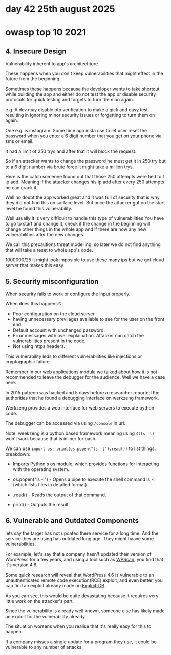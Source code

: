 # day 42 25th august 2025

# owasp top 10 2021 

## 4. Insecure Design

Vulnerability inherent to app's architechture.

These happens when you don't keep vulnerabilities that might effect in the future from the beginning.

Sometimes these happens because the developer wants to take shortcut while building the app and either do not test the app or disable security protocols for quick testing and forgets to turn them on again.

e.g. A dev may disable otp verification to make a qick and easy test resulting in ignoring minor security issues or forgetting to turn them on again.

One e.g. is instagram. Some time ago insta use to let user reset the password when you enter a 6 digit number that you get on your phone via sms or email.

It had a limit of 250 trys and after that it will block the request.

So if an attacker wants to change the password he must get it in 250 try but to a 6 digit number via brute force it might take a million trys.

Here is the catch someone found out that those 250 attempts were tied to 1 ip add. Meaning if the attacker changes his ip add after every 250 attempts he can crack it.

Well no doubt the app worked great and it was full of security that is why they did not find this on surface level. But once the attacker got on the start level he found this vulnerability. 

Well usually it is very difficult to handle this type of vulnerabilities You have to go to start and change it, check if the change in the beginning will change other things in the whole app and if there are now any new vulnerabilities after the new changes.

We call this precautions threat modelling, so later we do not find anything that will take a reset to whole app's code.

1000000/25 it might look imposible to use these many ips but we got cloud server that makes this easy.

## 5. Security misconfiguration

When security fails to work or configure the input properly.

When does this happens?:

- Poor configuration on the cloud server
- having unnecessary previlages available to see for the user on the front end.
- Default account with unchanged password.
- Error messages with over explaination. Attacker can catch the vulnerabilities present in the code.
- Not using https headers.

This vulnerability leds to different vulnerabilities like injections or cryptographic failure.

Remember in our web applications module we talked about how it is not recommended to leave the debugger for the audience. Well we have a case here.

In 2015 patreon was hacked and 5 days before a researcher reported the authorities that he found a debugging interface on werkzeng framework.

Werkzeng provides a web interface for web servers to execute python code. 

The debugger can be accessed via using `/console` in url. 

Note: weekzeng is a python based framework meaning using `$(ls -l)` won't work because that is inliner for bash.

We can use `import os; print(os.popen("ls -l").read())`  to list things.
breakdown: 

- Imports Python's os module, which provides functions for interacting with the operating system.

- os.popen("ls -l") - Opens a pipe to execute the shell command ls -l (which lists files in detailed format).

- .read() - Reads the output of that command.

- print() - Outputs the result.


## 6. Vulnerable and Outdated Components

lets say the target has not updated there service for a long time. And the service they are using has outdated long ago. They might haave some vulnerabilities. 

For example, let's say that a company hasn't updated their version of WordPress for a few years, and using a tool such as [WPScan](https://wpscan.com/), you find that it's version 4.6. 

Some quick research will reveal that WordPress 4.6 is vulnerable to an unauthenticated remote code execution(RCE) exploit, and even better, you can find an exploit already made on [Exploit-DB](https://www.exploit-db.com/exploits/41962).

As you can see, this would be quite devastating because it requires very little work on the attacker's part. 

Since the vulnerability is already well known, someone else has likely made an exploit for the vulnerability already. 

The situation worsens when you realise that it's really easy for this to happen. 

If a company misses a single update for a program they use, it could be vulnerable to any number of attacks.

